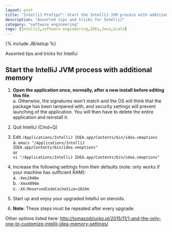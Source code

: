 ```yaml
---
layout: post
title: "IntelliJ ProTips™: Start the IntelliJ JVM process with additional memory"
description: "Assorted tips and tricks for IntelliJ"
category: "software engineering"
tags: [IntelliJ,software engineering,IDEs,Java,Scala]
---
```

{% include JB/setup %}

Assorted tips and tricks for IntelliJ

## Start the IntelliJ JVM process with additional memory

1. **Open the application once, normally, after a new install before editing this file**.  
   a. Otherwise, the signatures won't match and the OS will think that the package has been tampered with, and security settings will prevent launching of the application. You will then have to delete the entire application and reinstall it.

2. Quit IntelliJ (Cmd+Q)

3. Edit `/Applications/IntelliJ IDEA.app/Contents/bin/idea.vmoptions`  
   a. `emacs "/Applications/IntelliJ IDEA.app/Contents/bin/idea.vmoptions"`  
       or  
       `vi "/Applications/IntelliJ IDEA.app/Contents/bin/idea.vmoptions"`

4. Increase the following settings from their defaults (note: only works if your machine has sufficient RAM):  
   a. `-Xms2048m`  
   b. `-Xmx4096m`  
   c. `-XX:ReservedCodeCacheSize=1024m`

5. Start up and enjoy your upgraded IntelliJ on steroids.

6. **Note**: These steps must be repeated after every upgrade.

Other options listed here: <http://tomaszdziurko.pl/2015/11/1-and-the-only-one-to-customize-intellij-idea-memory-settings/>
